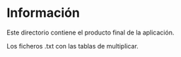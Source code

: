 # Información

Este directorio contiene el producto final de la aplicación.

Los ficheros .txt con las tablas de multiplicar.